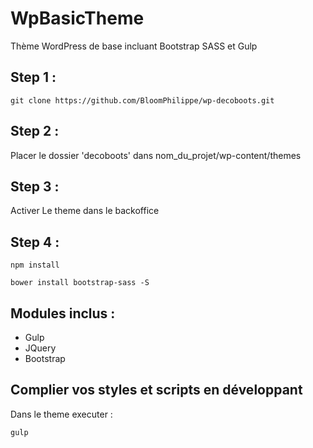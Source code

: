# WpBasicTheme

Thème WordPress de base incluant Bootstrap SASS et Gulp

## Step 1 :

```
git clone https://github.com/BloomPhilippe/wp-decoboots.git
```

## Step 2 :

Placer le dossier 'decoboots' dans nom_du_projet/wp-content/themes

## Step 3 :

Activer Le theme dans le backoffice

## Step 4 :

```
npm install
```

```
bower install bootstrap-sass -S
```

Modules inclus :
----------------

- Gulp
- JQuery
- Bootstrap

## Complier vos styles et scripts en développant

Dans le theme executer :

```
gulp
```

